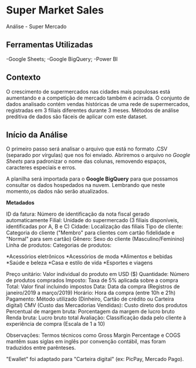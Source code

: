 # Super Market Sales
 Análise - Super Mercado

## Ferramentas Utilizadas

-Google Sheets;
-Google BigQuery;
-Power BI

## Contexto
O crescimento de supermercados nas cidades mais populosas está aumentando e a competição de mercado também é acirrada. 
O conjunto de dados analisado contém vendas históricas de uma rede de supermercados, registradas em 3 filiais diferentes durante 3 meses.
Métodos de análise preditiva de dados são fáceis de aplicar com este dataset.

## Início da Análise

O primeiro passo será analisar o arquivo que está no formato .CSV (separado por vírgulas) que nos foi enviado.
Abriremos o arquivo no *Google Sheets* para padronizar o nome das colunas, removendo espaços, caracteres especiais e erros.

A planilha será importada para o **Google BigQuery** para que possamos consultar os dados hospedados na nuvem.
Lembrando que neste momento,os dados não serão atualizados.

**Metadados**

ID da fatura: Número de identificação da nota fiscal gerado automaticamente
Filial: Unidade do supermercado (3 filiais disponíveis, identificadas por A, B e C)
Cidade: Localização das filiais
Tipo de cliente: Categoria do cliente ("Membro" para clientes com cartão fidelidade e "Normal" para sem cartão)
Gênero: Sexo do cliente (Masculino/Feminino)
Linha de produtos: Categorias de produtos:

 *Acessórios eletrônicos
 *Acessórios de moda
 *Alimentos e bebidas
 *Saúde e beleza
 *Casa e estilo de vida
 *Esportes e viagens

Preço unitário: Valor individual do produto em USD ($)
Quantidade: Número de produtos comprados
Imposto: Taxa de 5% aplicada sobre a compra
Total: Valor final incluindo impostos
Data: Data da compra (Registros de janeiro/2019 a março/2019)
Horário: Hora da compra (entre 10h e 21h)
Pagamento: Método utilizado (Dinheiro, Cartão de crédito ou Carteira digital)
CMV (Custo das Mercadorias Vendidas): Custo direto dos produtos
Percentual de margem bruta: Porcentagem da margem de lucro bruto
Renda bruta: Lucro bruto total
Avaliação: Classificação dada pelo cliente à experiência de compra (Escala de 1 a 10)

Observações:
Termos técnicos como Gross Margin Percentage e COGS mantêm suas siglas em inglês por convenção contábil, mas foram traduzidos entre parênteses.

"Ewallet" foi adaptado para "Carteira digital" (ex: PicPay, Mercado Pago).